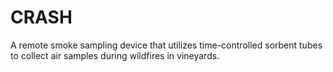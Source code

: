 # CRASH
A remote smoke sampling device that utilizes time-controlled sorbent tubes to collect air samples during wildfires in vineyards. 
